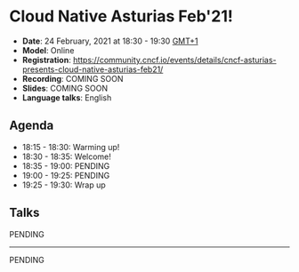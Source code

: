 # Cloud Native Asturias Feb'21!
- **Date**: 24 February, 2021 at 18:30 - 19:30 [GMT+1](https://www.timeanddate.com/worldclock/spain/madrid)
- **Model**: Online
- **Registration**: https://community.cncf.io/events/details/cncf-asturias-presents-cloud-native-asturias-feb21/
- **Recording**: COMING SOON
- **Slides**: COMING SOON 
- **Language talks**: English
## Agenda
- 18:15 - 18:30: Warming up!
- 18:30 - 18:35: Welcome!
- 18:35 - 19:00: PENDING
- 19:00 - 19:25: PENDING
- 19:25 - 19:30: Wrap up
## Talks
PENDING

---
PENDING
